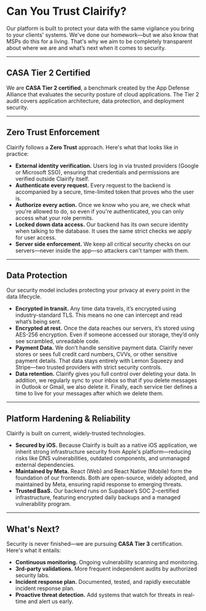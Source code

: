 # Can You Trust Clairify?

Our platform is built to protect your data with the same vigilance you bring to your clients' systems. We've done our homework—but we also know that MSPs do this for a living. That's why we aim to be completely transparent about where we are and what’s next when it comes to security.

---

## CASA Tier 2 Certified

We are **CASA Tier 2 certified**, a benchmark created by the App Defense Alliance that evaluates the security posture of cloud applications. The Tier 2 audit covers application architecture, data protection, and deployment security.

---

## Zero Trust Enforcement

Clairify follows a **Zero Trust** approach. Here's what that looks like in practice:

- **External identity verification.** Users log in via trusted providers (Google or Microsoft SSO), ensuring that credentials and permissions are verified outside Clairify itself.
- **Authenticate every request.** Every request to the backend is accompanied by a secure, time-limited token that proves who the user is.
- **Authorize every action.** Once we know who you are, we check what you're allowed to do, so even if you're authenticated, you can only access what your role permits.
- **Locked down data access.** Our backend has its own secure identity when talking to the database. It uses the same strict checks we apply for user access.
- **Server side enforcement.** We keep all critical security checks on our servers—never inside the app—so attackers can't tamper with them.

---

## Data Protection

Our security model includes protecting your privacy at every point in the data lifecycle.

- **Encrypted in transit.** Any time data travels, it’s encrypted using industry-standard TLS. This means no one can intercept and read what’s being sent.
- **Encrypted at rest.** Once the data reaches our servers, it’s stored using AES-256 encryption. Even if someone accessed our storage, they’d only see scrambled, unreadable code.
- **Payment Data.** We don’t handle sensitive payment data. Clairify never stores or sees full credit card numbers, CVVs, or other sensitive payment details. That data stays entirely with Lemon Squeezy and Stripe—two trusted providers with strict security controls.
- **Data retention.** Clairify gives you full control over deleting your data. In addition, we regularly sync to your inbox so that if you delete messages in Outlook or Gmail, we also delete it. Finally, each service tier defines a time to live for your messages after which we delete them.

---

## Platform Hardening & Reliability

Clairify is built on current, widely-trusted technologies.

- **Secured by iOS.** Because Clairify is built as a native iOS application, we inherit strong infrastructure security from Apple's platform—reducing risks like DNS vulnerabilities, outdated components, and unmanaged external dependencies.
- **Maintained by Meta.** React (Web) and React Native (Mobile) form the foundation of our frontends. Both are open-source, widely adopted, and maintained by Meta, ensuring rapid response to emerging threats.
- **Trusted BaaS.** Our backend runs on Supabase’s SOC 2–certified infrastructure, featuring encrypted daily backups and a managed vulnerability program.

---

## What's Next?

Security is never finished—we are pursuing **CASA Tier 3** certification. Here's what it entails:

- **Continuous monitoring.** Ongoing vulnerability scanning and monitoring.
- **3rd-party validations.** More frequent independent audits by authorized security labs.
- **Incident response plan.** Documented, tested, and rapidly executable incident response plan.
- **Proactive threat detection.** Add systems that watch for threats in real-time and alert us early.
